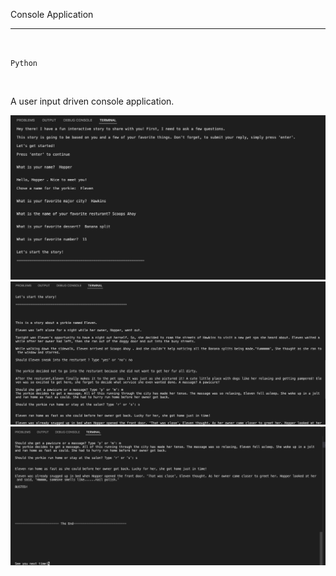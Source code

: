 Console Application
<hr>
<br>

``Python``

<br>

A user input driven console application.


![](Console-App-1-output-1.png)
![](Console-App-2-output-2.png)
![](Console-App-3-output-3.png)
